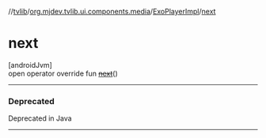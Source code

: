 //[tvlib](../../../index.md)/[org.mjdev.tvlib.ui.components.media](../index.md)/[ExoPlayerImpl](index.md)/[next](next.md)

# next

[androidJvm]\
open operator override fun [~~next~~](next.md)()

---

### Deprecated

Deprecated in Java

---
